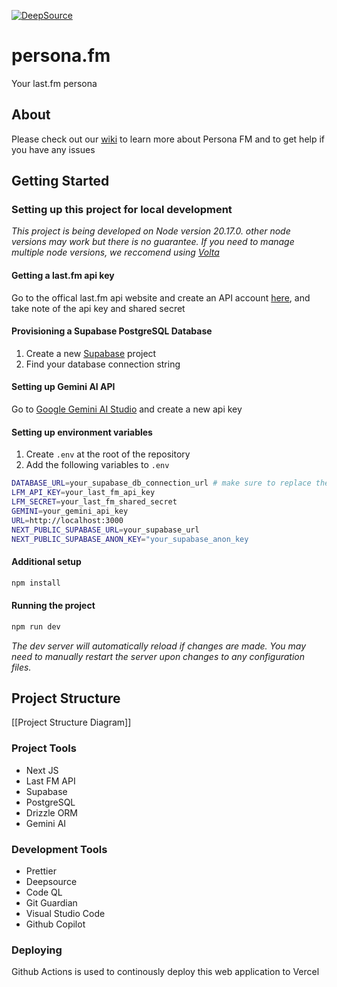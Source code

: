 [![DeepSource](https://app.deepsource.com/gh/raspberri05/persona.fm.svg/?label=active+issues&show_trend=true&token=9p4-QUwgsSV4p8YHA1UdV-hH)](https://app.deepsource.com/gh/raspberri05/persona.fm/)

# persona.fm

Your last.fm persona

## About

Please check out our [wiki](https://github.com/raspberri05/persona.fm/wiki) to learn more about Persona FM and to get help if you have any issues

## Getting Started

### Setting up this project for local development

_This project is being developed on Node version 20.17.0. other node versions may work but there is no guarantee. If you need to manage multiple node versions, we reccomend using [Volta](https://volta.sh)_

#### Getting a last.fm api key

Go to the offical last.fm api website and create an API account [here](https://www.last.fm/api/account/create), and take note of the api key and shared secret

#### Provisioning a Supabase PostgreSQL Database

1. Create a new [Supabase](https://supabase.com/) project
2. Find your database connection string

#### Setting up Gemini AI API

Go to [Google Gemini AI Studio](https://ai.google.dev/aistudio) and create a new api key

#### Setting up environment variables

1. Create `.env` at the root of the repository
2. Add the following variables to `.env`

```bash
DATABASE_URL=your_supabase_db_connection_url # make sure to replace the password placeholder with your actual password
LFM_API_KEY=your_last_fm_api_key
LFM_SECRET=your_last_fm_shared_secret
GEMINI=your_gemini_api_key
URL=http://localhost:3000
NEXT_PUBLIC_SUPABASE_URL=your_supabase_url
NEXT_PUBLIC_SUPABASE_ANON_KEY="your_supabase_anon_key
```

#### Additional setup

```bash
npm install
```

#### Running the project

```bash
npm run dev
```

_The dev server will automatically reload if changes are made. You may need to manually restart the server upon changes to any configuration files._

## Project Structure

[[Project Structure Diagram]]

### Project Tools

-   Next JS
-   Last FM API
-   Supabase
-   PostgreSQL
-   Drizzle ORM
-   Gemini AI

### Development Tools

-   Prettier
-   Deepsource
-   Code QL
-   Git Guardian
-   Visual Studio Code
-   Github Copilot

### Deploying

Github Actions is used to continously deploy this web application to Vercel
